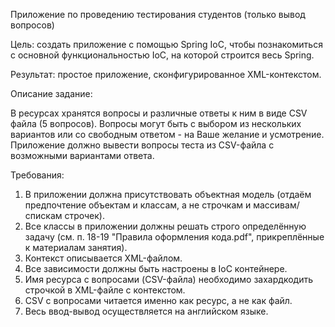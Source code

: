 Приложение по проведению тестирования студентов (только вывод вопросов)

Цель:
создать приложение с помощью Spring IoC, чтобы познакомиться с основной функциональностью IoC, на которой строится весь Spring.

Результат: простое приложение, сконфигурированное XML-контекстом.

Описание задание:

В ресурсах хранятся вопросы и различные ответы к ним в виде CSV файла (5 вопросов).
Вопросы могут быть с выбором из нескольких вариантов или со свободным ответом - на Ваше желание и усмотрение.
Приложение должно вывести вопросы теста из CSV-файла с возможными вариантами ответа.

Требования:

1. В приложении должна присутствовать объектная модель (отдаём предпочтение объектам и классам, а не строчкам и массивам/спискам строчек). 
2. Все классы в приложении должны решать строго определённую задачу (см. п. 18-19 "Правила оформления кода.pdf", прикреплённые к материалам занятия). 
3. Контекст описывается XML-файлом. 
4. Все зависимости должны быть настроены в IoC контейнере. 
5. Имя ресурса с вопросами (CSV-файла) необходимо захардкодить строчкой в XML-файле с контекстом. 
6. CSV с вопросами читается именно как ресурс, а не как файл. 
7. Весь ввод-вывод осуществляется на английском языке.